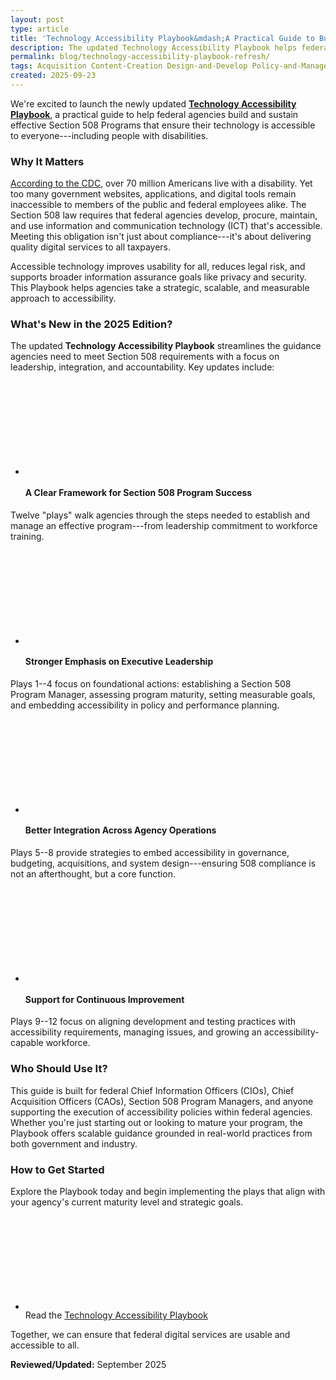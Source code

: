 ```yaml
---
layout: post
type: article
title: 'Technology Accessibility Playbook&mdash;A Practical Guide to Building an Effective Section 508 Program'
description: The updated Technology Accessibility Playbook helps federal agencies build and sustain effective Section 508 programs to ensure ICT is accessible to all.
permalink: blog/technology-accessibility-playbook-refresh/
tags: Acquisition Content-Creation Design-and-Develop Policy-and-Management Testing #choose one or more (space separated): Accessibility-Bytes Acquisition Content-Creation Design-and-Develop Events Policy-and-Management Testing
created: 2025-09-23
---
```

We're excited to launch the newly updated **[Technology Accessibility Playbook]({{site.baseurl}}/manage/playbooks/technology-accessibility-playbook/)**, a practical guide to help federal agencies build and sustain effective Section 508 Programs that ensure their technology is accessible to everyone---including people with disabilities.

### Why It Matters
<a href="https://www.cdc.gov/media/releases/2024/s0716-Adult-disability.html" target="_blank" class="usa-link--external">According to the CDC</a>, over 70 million Americans live with a disability. Yet too many government websites, applications, and digital tools remain inaccessible to members of the public and federal employees alike. The Section 508 law requires that federal agencies develop, procure, maintain, and use information and communication technology (ICT) that's accessible. Meeting this obligation isn't just about compliance---it's about delivering quality digital services to all taxpayers.

Accessible technology improves usability for all, reduces legal risk, and supports broader information assurance goals like privacy and security. This Playbook helps agencies take a strategic, scalable, and measurable approach to accessibility.

### What's New in the 2025 Edition?

The updated **Technology Accessibility Playbook** streamlines the guidance agencies need to meet Section 508 requirements with a focus on leadership, integration, and accountability. Key updates include:

<ul class="usa-icon-list tablet:grid-col">
  <li class="usa-icon-list__item">
      <div class="usa-icon-list__icon text-blue"><svg class="usa-icon" aria-hidden="true" role="img"><use xlink:href="{{ site.baseurl }}/assets/images/sprite.svg#schedule"></use></svg></div>
      <div class="usa-icon-list__content"><h4>A Clear Framework for Section 508 Program Success</h4></div>
  </li>
</ul>

<!-- #### 🧭 A Clear Framework for Section 508 Program Success -->

Twelve "plays" walk agencies through the steps needed to establish and manage an effective program---from leadership commitment to workforce training.

<ul class="usa-icon-list tablet:grid-col">
  <li class="usa-icon-list__item">
      <div class="usa-icon-list__icon text-green"><svg class="usa-icon" aria-hidden="true" role="img"><use xlink:href="{{ site.baseurl }}/assets/images/sprite.svg#schedule"></use></svg></div>
      <div class="usa-icon-list__content"><h4>Stronger Emphasis on Executive Leadership</h4></div>
  </li>
</ul>
<!-- #### 🔑 Stronger Emphasis on Executive Leadership -->

Plays 1--4 focus on foundational actions: establishing a Section 508 Program Manager, assessing program maturity, setting measurable goals, and embedding accessibility in policy and performance planning.

<ul class="usa-icon-list tablet:grid-col">
  <li class="usa-icon-list__item">
      <div class="usa-icon-list__icon text-blue"><svg class="usa-icon" aria-hidden="true" role="img"><use xlink:href="{{ site.baseurl }}/assets/images/sprite.svg#autorenew"></use></svg></div>
      <div class="usa-icon-list__content"><h4>Better Integration Across Agency Operations</h4></div>
  </li>
</ul>
<!-- #### 🔄 Better Integration Across Agency Operations -->

Plays 5--8 provide strategies to embed accessibility in governance, budgeting, acquisitions, and system design---ensuring 508 compliance is not an afterthought, but a core function.

<ul class="usa-icon-list tablet:grid-col">
  <li class="usa-icon-list__item">
      <div class="usa-icon-list__icon text-red"><svg class="usa-icon" aria-hidden="true" role="img"><use xlink:href="{{ site.baseurl }}/assets/images/sprite.svg#insights"></use></svg></div>
      <div class="usa-icon-list__content"><h4>Support for Continuous Improvement</h4></div>
  </li>
</ul>
<!-- #### 📈 Support for Continuous Improvement -->

Plays 9--12 focus on aligning development and testing practices with accessibility requirements, managing issues, and growing an accessibility-capable workforce.

### Who Should Use It?

This guide is built for federal Chief Information Officers (CIOs), Chief Acquisition Officers (CAOs), Section 508 Program Managers, and anyone supporting the execution of accessibility policies within federal agencies. Whether you're just starting out or looking to mature your program, the Playbook offers scalable guidance grounded in real-world practices from both government and industry.

### How to Get Started

Explore the Playbook today and begin implementing the plays that align with your agency's current maturity level and strategic goals.

<ul class="usa-icon-list tablet:grid-col">
  <li class="usa-icon-list__item">
      <div class="usa-icon-list__icon text-blue"><svg class="usa-icon" aria-hidden="true" role="img"><use xlink:href="{{ site.baseurl }}/assets/images/sprite.svg#bookmark"></use></svg></div>
      <div class="usa-icon-list__content">Read the <a href="{{site.baseurl}}/manage/playbooks/technology-accessibility-playbook/" target="_blank" class="usa-link--external">Technology Accessibility Playbook</a></div>
  </li>
</ul>

Together, we can ensure that federal digital services are usable and accessible to all.

**Reviewed/Updated:** September 2025
